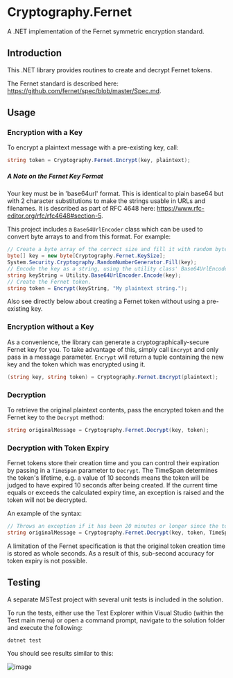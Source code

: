 # Cryptography.Fernet
A .NET implementation of the Fernet symmetric encryption standard.

## Introduction
This .NET library provides routines to create and decrypt Fernet tokens.

The Fernet standard is described here: https://github.com/fernet/spec/blob/master/Spec.md.

## Usage
### Encryption with a Key
To encrypt a plaintext message with a pre-existing key, call:

```csharp
string token = Cryptography.Fernet.Encrypt(key, plaintext);
```

##### A Note on the Fernet Key Format
Your key must be in 'base64url' format. This is identical to plain base64 but with 2 character substitutions to make the strings usable in URLs and filenames. It is described as part of RFC 4648 here: https://www.rfc-editor.org/rfc/rfc4648#section-5.

This project includes a `Base64UrlEncoder` class which can be used to convert byte arrays to and from this format. For example:

```csharp
// Create a byte array of the correct size and fill it with random bytes.
byte[] key = new byte[Cryptography.Fernet.KeySize];
System.Security.Cryptography.RandomNumberGenerator.Fill(key);
// Encode the key as a string, using the utility class' Base64UrlEncoder.
string keyString = Utility.Base64UrlEncoder.Encode(key);
// Create the Fernet token.
string token = Encrypt(keyString, "My plaintext string.");
```

Also see directly below about creating a Fernet token without using a pre-existing key.

### Encryption without a Key
As a convenience, the library can generate a cryptographically-secure Fernet key for you. To take advantage of this, simply call `Encrypt` and only pass in a message parameter. `Encrypt` will return a tuple containing the new key and the token which was encrypted using it.

```csharp
(string key, string token) = Cryptography.Fernet.Encrypt(plaintext);
```

### Decryption
To retrieve the original plaintext contents, pass the encrypted token and the Fernet key to the `Decrypt` method:

```csharp
string originalMessage = Cryptography.Fernet.Decrypt(key, token);
```

### Decryption with Token Expiry
Fernet tokens store their creation time and you can control their expiration by passing in a `TimeSpan` parameter to `Decrypt`. The TimeSpan determines the token's lifetime, e.g. a value of 10 seconds means the token will be judged to have expired 10 seconds after being created. If the current time equals or exceeds the calculated expiry time, an exception is raised and the token will not be decrypted.

An example of the syntax:

```csharp
// Throws an exception if it has been 20 minutes or longer since the token was created.
string originalMessage = Cryptography.Fernet.Decrypt(key, token, TimeSpan.FromMinutes(20));
```

A limitation of the Fernet specification is that the original token creation time is stored as whole seconds. As a result of this, sub-second accuracy for token expiry is not possible.

## Testing
A separate MSTest project with several unit tests is included in the solution.

To run the tests, either use the Test Explorer within Visual Studio (within the Test main menu) or open a command prompt, navigate to the solution folder and execute the following:

```
dotnet test
```

You should see results similar to this:

![image](https://user-images.githubusercontent.com/7127766/187106455-29046500-9a64-4cb0-8eeb-838fd110d04f.png)
